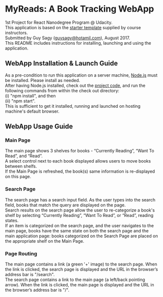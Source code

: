# MyReads: A Book Tracking WebApp
1st Project for React Nanodegree Program @ Udacity. <br/>
This application is based on the [starter template](https://github.com/udacity/reactnd-project-myreads-starter) supplied by course instructors. <br/>
Submitted by Guy Sagy (guysagy@hotamil.com), August 2017. <br/>
This README includes instructions for installing, launching and using the application. <br/>

## WebApp Installation & Launch Guide
As a pre-condition to run this application on a server machine, [Node.js](https://nodejs.org/) must be installed. Please install as needed.<br/>
After having Node.js installed, check out the [project code](https://github.com/guysagy/reactnd-project-myreads-starter), and run the following commands from within the check out directory: <br/>
(i) "npm install", and then <br/>
(ii) "npm start". <br/>
This is sufficient to get it installed, running and launched on hosting machine's default browser. <br/>

## WebApp Usage Guide
### Main Page
The main page shows 3 shelves for books - “Currently Reading”, “Want To Read”, and “Read”. <br/>
A select control next to each book displayed allows users to move books between shelfs. <br/>
If the Main Page is refreshed, the book(s) same information is re-displayed on this page. <br/>

### Search Page
The search page has a search input field. As the user types into the search field, books that match the query are displayed on the page. <br/>
Search results on the search page allow the user to re-categorize a book's shelf by selecting “Currently Reading”, “Want To Read”, or “Read”, reading states. <br/>
If an item is categorized on the search page, and the user navigates to the main page, books have the same state on both the search page and the main application page: books categorized on the Search Page are placed on the appropriate shelf on the Main Page. <br/>

### Page Routing
The main page contains a link (a green '+' image) to the search page. When the link is clicked, the search page is displayed and the URL in the browser’s address bar is "/search". <br/>
The search page contains a link to the main page (a left/back pointing arrow). When the link is clicked, the main page is displayed and the URL in the browser’s address bar is "/". <br/>